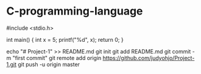 # C-programming-language
#include <stdio.h>

int main() {
   int x = 5;
   printf("%d", x);
   return 0;
 }
 
   
echo "# Project-1" >> README.md
git init
git add README.md
git commit -m "first commit"
git remote add origin https://github.com/judyohjo/Project-1.git
git push -u origin master


